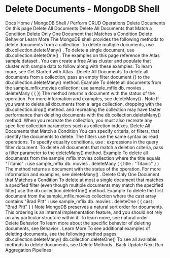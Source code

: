 # Delete Documents - MongoDB Shell


Docs Home / MongoDB Shell / Perform CRUD Operations Delete Documents On this page Delete All Documents Delete All Documents that Match a Condition Delete Only One Document that Matches a Condition Delete Behavior Learn More The MongoDB shell provides the following methods to delete documents
from a collection: To delete multiple documents, use db.collection.deleteMany() . To delete a single document, use db.collection.deleteOne() . The examples on this page reference the Atlas sample dataset . You can create a free Atlas cluster and populate that cluster with sample data to follow along with
these examples. To learn more, see Get Started with Atlas . Delete All Documents To delete all documents from a collection, pass an empty filter document {} to the db.collection.deleteMany() method. Example To delete all documents from the sample_mflix.movies collection: use sample_mflix db. movies . deleteMany ( { }) The method returns a document with the status of the operation. For
more information and examples, see deleteMany() . Note If you want to delete all documents from a large collection, dropping
with the db.collection.drop() method. and recreating the
collection may have faster performance than deleting documents with
the db.collection.deleteMany() method. When you recreate
the collection, you must also recreate any specified collection
parameters such as collection indexes. Delete All Documents that Match a Condition You can specify criteria, or filters, that identify the documents to
delete. The filters use the same syntax
as read operations. To specify equality conditions, use <field>:<value> expressions in
the query filter document. To delete all documents that match a deletion criteria, pass a filter
parameter to the deleteMany() method. Example To delete all documents from the sample_mflix.movies collection
where the title equals "Titanic" : use sample_mflix db. movies . deleteMany ( { title : "Titanic" } ) The method returns a document with the status of the operation. For
more information and examples, see deleteMany() . Delete Only One Document that Matches a Condition To delete at most a single document that matches a specified filter
(even though multiple documents may match the specified filter) use the db.collection.deleteOne() method. Example To delete the first document from the sample_mflix.movies collection where the cast array contains "Brad Pitt" : use sample_mflix db. movies . deleteOne ( { cast : "Brad Pitt" } ) Note MongoDB preserves a natural sort order for documents. This
ordering is an internal implementation feature, and you should not
rely on any particular structure within it. To learn more, see natural order . Delete Behavior To learn more about the specific behavior of deleting documents,
see Behavior . Learn More To see additional examples of deleting documents, see the following
method pages: db.collection.deleteMany() db.collection.deleteOne() To see all available methods to delete documents, see Delete Methods . Back Update Next Run Aggregation Pipelines
